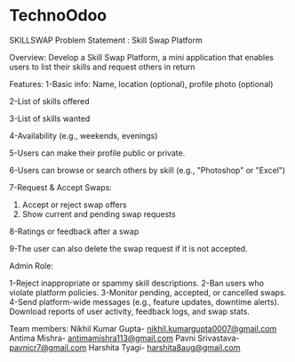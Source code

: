 # TechnoOdoo
SKILLSWAP
Problem Statement :
Skill Swap Platform

Overview:
Develop a Skill Swap Platform, a mini application that enables users to list their skills and request others in return

Features:
1-Basic info: Name, location (optional), profile photo (optional)

2-List of skills offered

3-List of skills wanted

4-Availability (e.g., weekends, evenings)

5-Users can make their profile public or private.

6-Users can browse or search others by skill (e.g., "Photoshop" or "Excel")

7-Request & Accept Swaps:
  1. Accept or reject swap offers
  2. Show current and pending swap requests

8-Ratings or feedback after a swap

9-The user can also delete the swap request if it is not accepted.

Admin Role:

1-Reject inappropriate or spammy skill descriptions.
2-Ban users who violate platform policies.
3-Monitor pending, accepted, or cancelled swaps.
4-Send platform-wide messages (e.g., feature updates, downtime alerts).
Download reports of user activity, feedback logs, and swap stats.

Team members:
Nikhil Kumar Gupta- nikhil.kumargupta0007@gmail.com Antima Mishra- antimamishra113@gmail.com Pavni Srivastava- pavnicr7@gmail.com Harshita Tyagi- harshita8aug@gmail.com
